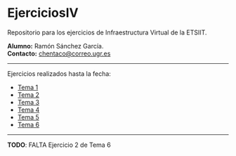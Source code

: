 # EjerciciosIV
Repositorio para los ejercicios de Infraestructura Virtual de la ETSIIT.  

**Alumno:** Ramón Sánchez García.  
**Contacto:** chentaco@correo.ugr.es  

-----------------------------------------------------  
Ejercicios realizados hasta la fecha:  

* [Tema 1](https://github.com/Chentaco/EjerciciosIV/blob/master/tema1.md)
* [Tema 2](https://github.com/Chentaco/EjerciciosIV/blob/master/tema2.md)  
* [Tema 3](https://github.com/Chentaco/EjerciciosIV/blob/master/tema3.md)
* [Tema 4](https://github.com/Chentaco/EjerciciosIV/blob/master/tema4.md)
* [Tema 5](https://github.com/Chentaco/EjerciciosIV/blob/master/tema5.md)
* [Tema 6](https://github.com/Chentaco/EjerciciosIV/blob/master/tema6.md)

-----------------------------------------------------  
**TODO**: FALTA Ejercicio 2 de Tema 6
